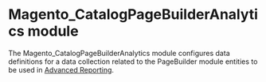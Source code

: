 # Magento_CatalogPageBuilderAnalytics module

The Magento_CatalogPageBuilderAnalytics module configures data definitions for a data collection related to the PageBuilder module entities to be used in [Advanced Reporting](https://devdocs.magento.com/guides/v2.4/advanced-reporting/modules.html).
